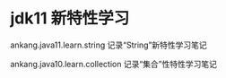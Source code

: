 # jdk11 新特性学习

ankang.java11.learn.string 记录“String”新特性学习笔记

ankang.java10.learn.collection 记录“集合”性特性学习笔记
